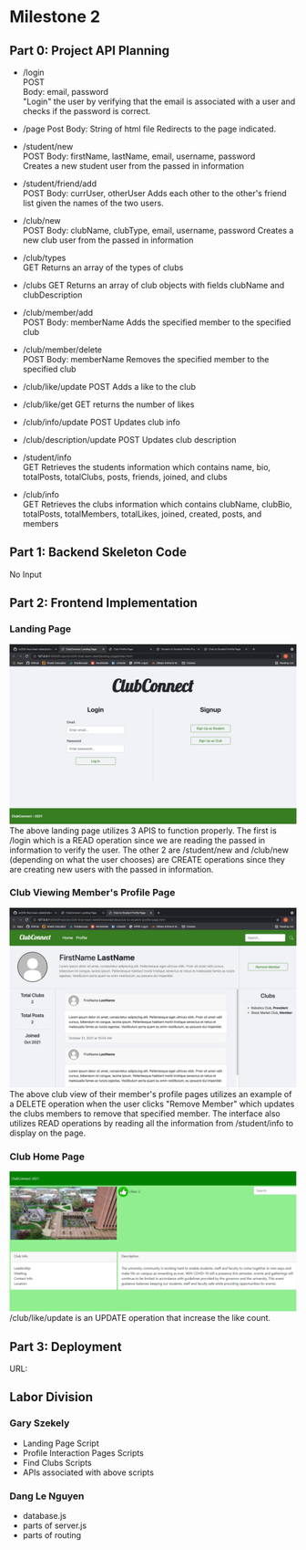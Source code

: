 # Milestone 2

## Part 0: Project API Planning

- /login  
POST  
Body: email, password  
"Login" the user by verifying that the email is associated with a user and checks if the password is correct.

- /page
Post
Body: String of html file
Redirects to the page indicated.

- /student/new  
POST
Body: firstName, lastName, email, username, password  
Creates a new student user from the passed in information

- /student/friend/add  
POST
Body: currUser, otherUser
Adds each other to the other's friend list given the names of the two users.

- /club/new  
POST
Body: clubName, clubType, email, username, password
Creates a new club user from the passed in information

- /club/types  
GET
Returns an array of the types of clubs

- /clubs
GET
Returns an array of club objects with fields clubName and clubDescription

- /club/member/add  
POST
Body: memberName
Adds the specified member to the specified club

- /club/member/delete  
POST
Body: memberName
Removes the specified member to the specified club

- /club/like/update
POST
Adds a like to the club

- /club/like/get
GET
returns the number of likes

- /club/info/update
POST
Updates club info

- /club/description/update
POST
Updates club description

- /student/info  
GET
Retrieves the students information which contains name, bio, totalPosts, totalClubs, posts, friends, joined, and clubs

- /club/info  
GET
Retrieves the clubs information which contains clubName, clubBio, totalPosts, totalMembers, totalLikes, joined, created, posts, and members

## Part 1: Backend Skeleton Code

No Input

## Part 2: Frontend Implementation

### Landing Page
![Landing Page Image](html-and-css/LandingPage.png "Landing Page")
The above landing page utilizes 3 APIS to function properly. The first is /login which is a READ operation since we are reading the passed in information to verify the user. The other 2 are /student/new and /club/new (depending on what the user chooses) are CREATE operations since they are creating new users with the passed in information.

### Club Viewing Member's Profile Page
![Club Viewing Member's Profile Page Image](html-and-css/ClubToStudentProfilePage.png "Club Viewing Member's Profile Page")
The above club view of their member's profile pages utilizes an example of a DELETE operation when the user clicks "Remove Member" which updates the clubs members to remove that specified member. The interface also utilizes READ operations by reading all the information from /student/info to display on the page.

### Club Home Page
![Club Home Page](html-and-css/ClubHomePage2.png "Club Home Page")
/club/like/update is an UPDATE operation that increase the like count.

## Part 3: Deployment

URL: 

## Labor Division
  ### Gary Szekely
  - Landing Page Script
  - Profile Interaction Pages Scripts
  - Find Clubs Scripts
  - APIs associated with above scripts
  ### Dang Le Nguyen
  - database.js
  - parts of server.js
  - parts of routing